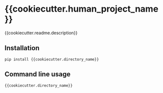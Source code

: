 # {{cookiecutter.human_project_name}}

{{cookiecutter.readme.description}}

## Installation

```shell
pip install {{cookiecutter.directory_name}}
```

## Command line usage

```shell
{{cookiecutter.directory_name}}
```
